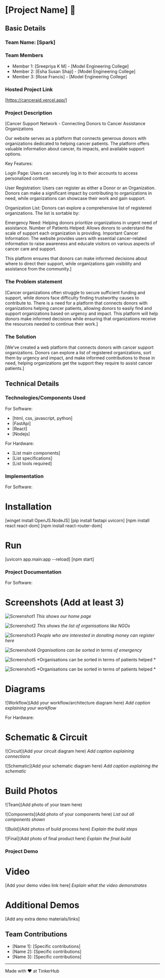 # [Project Name] 🎯


## Basic Details
### Team Name: [Spark]


### Team Members
- Member 1: [Sreepriya K M] - [Model Engineering College]
- Member 2: [Esha Susan Shaji] - [Model Engineering College]
- Member 3: [Rose Francis] - [Model Engineering College]

### Hosted Project Link
[https://canceraid.vercel.app/]

### Project Description
[Cancer Support Network - Connecting Donors to Cancer Assistance Organizations

Our website serves as a platform that connects generous donors with organizations dedicated to helping cancer patients. The platform offers valuable information about cancer, its impacts, and available support options.

Key Features:

Login Page: Users can securely log in to their accounts to access personalized content.

User Registration: Users can register as either a Donor or an Organization. Donors can make a significant impact by contributing to organizations in need, while organizations can showcase their work and gain support.

Organization List: Donors can explore a comprehensive list of registered organizations. The list is sortable by:

Emergency Need: Helping donors prioritize organizations in urgent need of assistance.
Number of Patients Helped: Allows donors to understand the scale of support each organization is providing.
Important Cancer Information: The website provides users with essential cancer-related information to raise awareness and educate visitors on various aspects of cancer care and support.

This platform ensures that donors can make informed decisions about where to direct their support, while organizations gain visibility and assistance from the community.]



### The Problem statement
[Cancer organizations often struggle to secure sufficient funding and support, while donors face difficulty finding trustworthy causes to contribute to. There is a need for a platform that connects donors with organizations helping cancer patients, allowing donors to easily find and support organizations based on urgency and impact. This platform will help donors make informed decisions while ensuring that organizations receive the resources needed to continue their work.]

### The Solution
[We’ve created a web platform that connects donors with cancer support organizations. Donors can explore a list of registered organizations, sort them by urgency and impact, and make informed contributions to those in need, helping organizations get the support they require to assist cancer patients.]

## Technical Details
### Technologies/Components Used
For Software:
- [html, css, javascript, python]
- [FastApi]
- [React]
- [Nodejs]

For Hardware:
- [List main components]
- [List specifications]
- [List tools required]

### Implementation
For Software:
# Installation
[winget install OpenJS.NodeJS]
[pip install fastapi uvicorn]
[npm install react react-dom]
[npm install react-router-dom]


# Run
[uvicorn app.main:app --reload]
[npm start]


### Project Documentation
For Software:

# Screenshots (Add at least 3)
![Screenshot1](assets/home.png)
*This shows our home page*

![Screenshot2](assets/organisationsList.png)
*This shows the list of organisations like NGOs*

![Screenshot3](assets/DonorRegistration.png)
*People who are interested in donating money can register here*

![Screenshot4](assets/SortedList1.png)
*Organisations can be sorted in terms of emergency*

![Screenshot5](assets/SortedList2.png)
*Organisations can be sorted in terms of patients helped *

![Screenshot5](assets/LOGINPAGE.jpg)
*Organisations can be sorted in terms of patients helped *



# Diagrams
![Workflow](Add your workflow/architecture diagram here)
*Add caption explaining your workflow*

For Hardware:

# Schematic & Circuit
![Circuit](Add your circuit diagram here)
*Add caption explaining connections*

![Schematic](Add your schematic diagram here)
*Add caption explaining the schematic*

# Build Photos
![Team](Add photo of your team here)


![Components](Add photo of your components here)
*List out all components shown*

![Build](Add photos of build process here)
*Explain the build steps*

![Final](Add photo of final product here)
*Explain the final build*

### Project Demo
# Video
[Add your demo video link here]
*Explain what the video demonstrates*

# Additional Demos
[Add any extra demo materials/links]

## Team Contributions
- [Name 1]: [Specific contributions]
- [Name 2]: [Specific contributions]
- [Name 3]: [Specific contributions]

---
Made with ❤️ at TinkerHub

